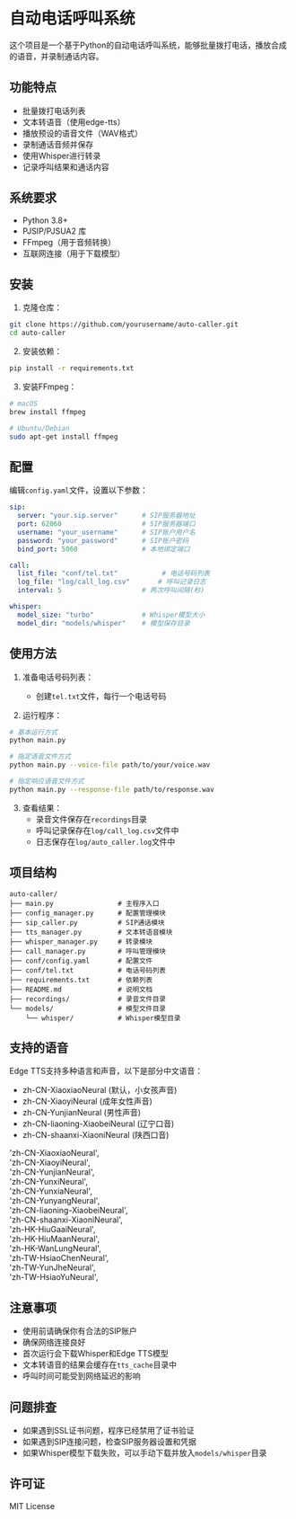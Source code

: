 # 自动电话呼叫系统

这个项目是一个基于Python的自动电话呼叫系统，能够批量拨打电话，播放合成的语音，并录制通话内容。

## 功能特点

- 批量拨打电话列表
- 文本转语音（使用edge-tts）
- 播放预设的语音文件（WAV格式）
- 录制通话音频并保存
- 使用Whisper进行转录
- 记录呼叫结果和通话内容

## 系统要求

- Python 3.8+
- PJSIP/PJSUA2 库
- FFmpeg（用于音频转换）
- 互联网连接（用于下载模型）

## 安装

1. 克隆仓库：
```bash
git clone https://github.com/yourusername/auto-caller.git
cd auto-caller
```

2. 安装依赖：
```bash
pip install -r requirements.txt
```

3. 安装FFmpeg：
```bash
# macOS
brew install ffmpeg

# Ubuntu/Debian
sudo apt-get install ffmpeg
```

## 配置

编辑`config.yaml`文件，设置以下参数：

```yaml
sip:
  server: "your.sip.server"      # SIP服务器地址
  port: 62060                    # SIP服务器端口
  username: "your_username"      # SIP账户用户名
  password: "your_password"      # SIP账户密码
  bind_port: 5060                # 本地绑定端口

call:
  list_file: "conf/tel.txt"           # 电话号码列表
  log_file: "log/call_log.csv"       # 呼叫记录日志
  interval: 5                    # 两次呼叫间隔(秒)

whisper:
  model_size: "turbo"            # Whisper模型大小
  model_dir: "models/whisper"    # 模型保存目录
```

## 使用方法

1. 准备电话号码列表：
   - 创建`tel.txt`文件，每行一个电话号码

2. 运行程序：
```bash
# 基本运行方式
python main.py

# 指定语音文件方式
python main.py --voice-file path/to/your/voice.wav

# 指定响应语音文件方式
python main.py --response-file path/to/response.wav
```

3. 查看结果：
   - 录音文件保存在`recordings`目录
   - 呼叫记录保存在`log/call_log.csv`文件中
   - 日志保存在`log/auto_caller.log`文件中

## 项目结构

```
auto-caller/
├── main.py                # 主程序入口
├── config_manager.py      # 配置管理模块
├── sip_caller.py          # SIP通话模块
├── tts_manager.py         # 文本转语音模块
├── whisper_manager.py     # 转录模块
├── call_manager.py        # 呼叫管理模块
├── conf/config.yaml       # 配置文件
├── conf/tel.txt           # 电话号码列表
├── requirements.txt       # 依赖列表
├── README.md              # 说明文档
├── recordings/            # 录音文件目录
└── models/                # 模型文件目录
    └── whisper/           # Whisper模型目录
```

## 支持的语音

Edge TTS支持多种语言和声音，以下是部分中文语音：

- zh-CN-XiaoxiaoNeural (默认，小女孩声音)
- zh-CN-XiaoyiNeural (成年女性声音)
- zh-CN-YunjianNeural (男性声音)
- zh-CN-liaoning-XiaobeiNeural (辽宁口音)
- zh-CN-shaanxi-XiaoniNeural (陕西口音)

 'zh-CN-XiaoxiaoNeural',                
 'zh-CN-XiaoyiNeural',                    
 'zh-CN-YunjianNeural',                   
 'zh-CN-YunxiNeural',                   
 'zh-CN-YunxiaNeural',                  
 'zh-CN-YunyangNeural',                 
 'zh-CN-liaoning-XiaobeiNeural',         
 'zh-CN-shaanxi-XiaoniNeural',           
 'zh-HK-HiuGaaiNeural',                  
 'zh-HK-HiuMaanNeural',                   
 'zh-HK-WanLungNeural',                   
 'zh-TW-HsiaoChenNeural',                 
 'zh-TW-YunJheNeural',                    
 'zh-TW-HsiaoYuNeural', 

## 注意事项

- 使用前请确保你有合法的SIP账户
- 确保网络连接良好
- 首次运行会下载Whisper和Edge TTS模型
- 文本转语音的结果会缓存在`tts_cache`目录中
- 呼叫时间可能受到网络延迟的影响

## 问题排查

- 如果遇到SSL证书问题，程序已经禁用了证书验证
- 如果遇到SIP连接问题，检查SIP服务器设置和凭据
- 如果Whisper模型下载失败，可以手动下载并放入`models/whisper`目录

## 许可证

MIT License
